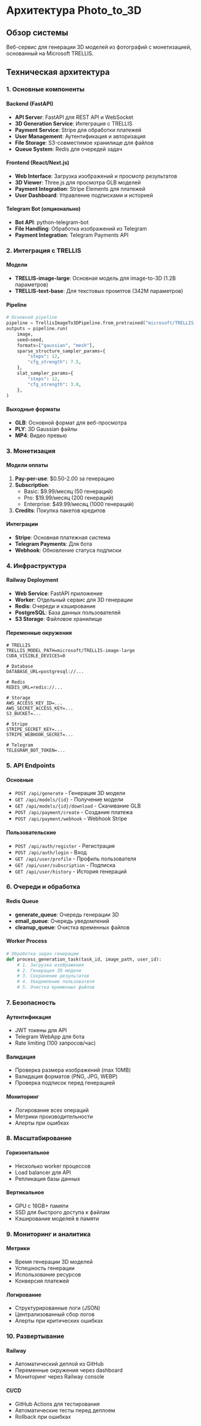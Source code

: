 # Архитектура Photo_to_3D

## Обзор системы

Веб-сервис для генерации 3D моделей из фотографий с монетизацией, основанный на Microsoft TRELLIS.

## Техническая архитектура

### 1. Основные компоненты

#### Backend (FastAPI)
- **API Server**: FastAPI для REST API и WebSocket
- **3D Generation Service**: Интеграция с TRELLIS
- **Payment Service**: Stripe для обработки платежей
- **User Management**: Аутентификация и авторизация
- **File Storage**: S3-совместимое хранилище для файлов
- **Queue System**: Redis для очередей задач

#### Frontend (React/Next.js)
- **Web Interface**: Загрузка изображений и просмотр результатов
- **3D Viewer**: Three.js для просмотра GLB моделей
- **Payment Integration**: Stripe Elements для платежей
- **User Dashboard**: Управление подписками и историей

#### Telegram Bot (опционально)
- **Bot API**: python-telegram-bot
- **File Handling**: Обработка изображений из Telegram
- **Payment Integration**: Telegram Payments API

### 2. Интеграция с TRELLIS

#### Модели
- **TRELLIS-image-large**: Основная модель для image-to-3D (1.2B параметров)
- **TRELLIS-text-base**: Для текстовых промптов (342M параметров)

#### Pipeline
```python
# Основной pipeline
pipeline = TrellisImageTo3DPipeline.from_pretrained("microsoft/TRELLIS-image-large")
outputs = pipeline.run(
    image,
    seed=seed,
    formats=["gaussian", "mesh"],
    sparse_structure_sampler_params={
        "steps": 12,
        "cfg_strength": 7.5,
    },
    slat_sampler_params={
        "steps": 12,
        "cfg_strength": 3.0,
    },
)
```

#### Выходные форматы
- **GLB**: Основной формат для веб-просмотра
- **PLY**: 3D Gaussian файлы
- **MP4**: Видео превью

### 3. Монетизация

#### Модели оплаты
1. **Pay-per-use**: $0.50-2.00 за генерацию
2. **Subscription**: 
   - Basic: $9.99/месяц (50 генераций)
   - Pro: $19.99/месяц (200 генераций)
   - Enterprise: $49.99/месяц (1000 генераций)
3. **Credits**: Покупка пакетов кредитов

#### Интеграции
- **Stripe**: Основная платежная система
- **Telegram Payments**: Для бота
- **Webhook**: Обновление статуса подписки

### 4. Инфраструктура

#### Railway Deployment
- **Web Service**: FastAPI приложение
- **Worker**: Отдельный сервис для 3D генерации
- **Redis**: Очереди и кэширование
- **PostgreSQL**: База данных пользователей
- **S3 Storage**: Файловое хранилище

#### Переменные окружения
```env
# TRELLIS
TRELLIS_MODEL_PATH=microsoft/TRELLIS-image-large
CUDA_VISIBLE_DEVICES=0

# Database
DATABASE_URL=postgresql://...

# Redis
REDIS_URL=redis://...

# Storage
AWS_ACCESS_KEY_ID=...
AWS_SECRET_ACCESS_KEY=...
S3_BUCKET=...

# Stripe
STRIPE_SECRET_KEY=...
STRIPE_WEBHOOK_SECRET=...

# Telegram
TELEGRAM_BOT_TOKEN=...
```

### 5. API Endpoints

#### Основные
- `POST /api/generate` - Генерация 3D модели
- `GET /api/models/{id}` - Получение модели
- `GET /api/models/{id}/download` - Скачивание GLB
- `POST /api/payment/create` - Создание платежа
- `POST /api/payment/webhook` - Webhook Stripe

#### Пользовательские
- `POST /api/auth/register` - Регистрация
- `POST /api/auth/login` - Вход
- `GET /api/user/profile` - Профиль пользователя
- `GET /api/user/subscription` - Подписка
- `GET /api/user/history` - История генераций

### 6. Очереди и обработка

#### Redis Queue
- **generate_queue**: Очередь генерации 3D
- **email_queue**: Очередь уведомлений
- **cleanup_queue**: Очистка временных файлов

#### Worker Process
```python
# Обработка задач генерации
def process_generation_task(task_id, image_path, user_id):
    # 1. Загрузка изображения
    # 2. Генерация 3D модели
    # 3. Сохранение результатов
    # 4. Уведомление пользователя
    # 5. Очистка временных файлов
```

### 7. Безопасность

#### Аутентификация
- JWT токены для API
- Telegram WebApp для бота
- Rate limiting (100 запросов/час)

#### Валидация
- Проверка размера изображений (max 10MB)
- Валидация форматов (PNG, JPG, WEBP)
- Проверка подписок перед генерацией

#### Мониторинг
- Логирование всех операций
- Метрики производительности
- Алерты при ошибках

### 8. Масштабирование

#### Горизонтальное
- Несколько worker процессов
- Load balancer для API
- Репликация базы данных

#### Вертикальное
- GPU с 16GB+ памяти
- SSD для быстрого доступа к файлам
- Кэширование моделей в памяти

### 9. Мониторинг и аналитика

#### Метрики
- Время генерации 3D моделей
- Успешность генерации
- Использование ресурсов
- Конверсия платежей

#### Логирование
- Структурированные логи (JSON)
- Централизованный сбор логов
- Алерты при критических ошибках

### 10. Развертывание

#### Railway
- Автоматический деплой из GitHub
- Переменные окружения через dashboard
- Мониторинг через Railway console

#### CI/CD
- GitHub Actions для тестирования
- Автоматические тесты перед деплоем
- Rollback при ошибках
